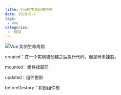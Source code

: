 ```yaml
---
title: Vue的生命周期钩子
date: 2020-5-7
tags:
 - Vue
categories:
 -  框架
---
```


![Vue 实例生命周期](https://cn.vuejs.org/images/lifecycle.png)

created：在一个实例被创建之后执行代码，但是尚未挂载。

mounted：组件挂载前

updated：组件更新

beforeDestory：销毁组件前